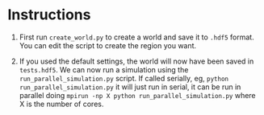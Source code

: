 # Instructions
1. First run ``create_world.py`` to create a world and save it to ``.hdf5`` format. You can edit
the script to create the region you want. 

2. If you used the default settings, the world will now have been saved in ``tests.hdf5``.
We can now run a simulation using the ``run_parallel_simulation.py`` script. If called serially,
eg, ``python run_parallel_simulation.py`` it will just run in serial, it can be run in parallel doing
``mpirun -np X python run_parallel_simulation.py`` where X is the number of cores.
